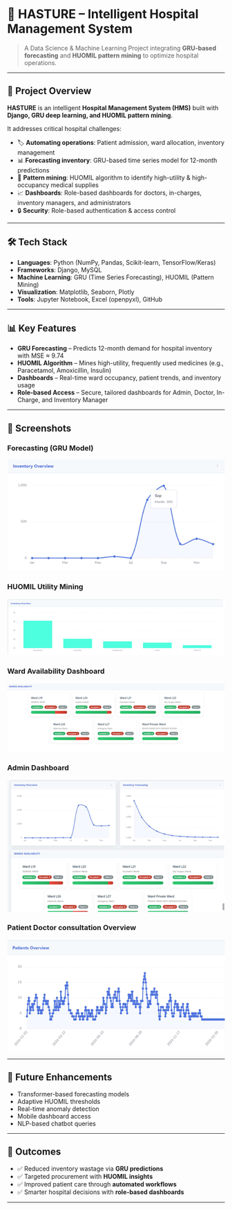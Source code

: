 # 🏥 HASTURE – Intelligent Hospital Management System

> A Data Science & Machine Learning Project integrating **GRU-based forecasting** and **HUOMIL pattern mining** to optimize hospital operations.

---

## 🚀 Project Overview
**HASTURE** is an intelligent **Hospital Management System (HMS)** built with **Django, GRU deep learning, and HUOMIL pattern mining**.  

It addresses critical hospital challenges:  
- 🏷️ **Automating operations**: Patient admission, ward allocation, inventory management  
- 📊 **Forecasting inventory**: GRU-based time series model for 12-month predictions  
- 🧮 **Pattern mining**: HUOMIL algorithm to identify high-utility & high-occupancy medical supplies  
- 📈 **Dashboards**: Role-based dashboards for doctors, in-charges, inventory managers, and administrators  
- 🔒 **Security**: Role-based authentication & access control  

---

## 🛠️ Tech Stack
- **Languages**: Python (NumPy, Pandas, Scikit-learn, TensorFlow/Keras)  
- **Frameworks**: Django, MySQL  
- **Machine Learning**: GRU (Time Series Forecasting), HUOMIL (Pattern Mining)  
- **Visualization**: Matplotlib, Seaborn, Plotly  
- **Tools**: Jupyter Notebook, Excel (openpyxl), GitHub  

---

## 📊 Key Features
- **GRU Forecasting** – Predicts 12-month demand for hospital inventory with MSE ≈ 9.74  
- **HUOMIL Algorithm** – Mines high-utility, frequently used medicines (e.g., Paracetamol, Amoxicillin, Insulin)  
- **Dashboards** – Real-time ward occupancy, patient trends, and inventory usage  
- **Role-based Access** – Secure, tailored dashboards for Admin, Doctor, In-Charge, and Inventory Manager  

---

## 📸 Screenshots


### Forecasting (GRU Model)
![GRU Forecast](https://github.com/Shamir-Havas/HASTURE/blob/main/gru%20based%20forcasting.png)

### HUOMIL Utility Mining
![HUOMIL Output](https://github.com/Shamir-Havas/HASTURE/blob/main/utility%20scores.png)

### Ward Availability Dashboard
![Ward Availability](https://github.com/Shamir-Havas/HASTURE/blob/main/ward%20availability.png)

### Admin Dashboard
![Admin Dashboard](https://github.com/Shamir-Havas/HASTURE/blob/main/admin%20dashboard.png)

### Patient Doctor consultation Overview
![patient doctor consultation](https://github.com/Shamir-Havas/HASTURE/blob/main/patient%20doctor%20consulting%20trend.png)


---

## 🔮 Future Enhancements
- Transformer-based forecasting models  
- Adaptive HUOMIL thresholds  
- Real-time anomaly detection  
- Mobile dashboard access  
- NLP-based chatbot queries  

---

## 📌 Outcomes
- ✅ Reduced inventory wastage via **GRU predictions**  
- ✅ Targeted procurement with **HUOMIL insights**  
- ✅ Improved patient care through **automated workflows**  
- ✅ Smarter hospital decisions with **role-based dashboards**  

---
